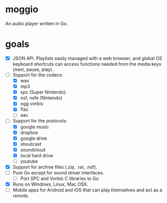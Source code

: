 # moggio

An audio player written in Go.

# goals

- [x] JSON API. Playlists easily managed with a web browser, and global OS keyboard shortcuts can access functions needed from the media keys (next, pause, play).
- [ ] Support for the codecs:
  - [x] wav
  - [x] mp3
  - [x] spc (Super Nintendo)
  - [x] nsf, nsfe (Nintendo)
  - [x] ogg vorbis
  - [x] flac
  - [ ] aac
- [ ] Support for the protocols:
  - [x] google music
  - [x] dropbox
  - [x] google drive
  - [x] shoutcast
  - [x] soundcloud
  - [x] local hard drive
  - [ ] youtube
- [x] Support for archive files (.zip, .rar, .nsf).
- [ ] Pure Go except for sound driver interfaces.
  - [ ] Port SPC and Vorbis C libraries to Go
- [x] Runs on Windows, Linux, Mac OSX.
- [ ] Mobile apps for Android and iOS that can play themselves and act as a remote.
